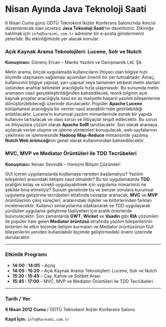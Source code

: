 # Nisan Ayında Java Teknoloji Saati

6 Nisan Cuma günü ODTÜ Teknokent İkizler Konferans Salonu’nda ikincisi düzenlenecek olan ücretsiz 
**Java Teknoloji Saati**’ne davetlisiniz. Etkinliğe katılmak için `info@harezmi.com.tr` adresine bir e-posta göndermeniz 
yeterlidir. Bu etkinliğimizde yer alacak konular:

### Açık Kaynak Arama Teknolojileri: Lucene, Solr ve Nutch
**Konuşmacı:** Gönenç Ercan – Mantis Yazılım ve Danışmanlık Ltd. Şti.

Metin arama, birçok uygulamada kullanıcıların ihtiyacı olan bilgiye hızlı biçimde ulaşmasını sağlaması açısından önemli
bir yer tutmaktadır. Amaç, kullanıcının bilgiye yapısal, yarı-yapısal veya tamamen serbest metin alanları üstünden anahtar 
kelimeler aracılığıyla hızla ulaşmasıdır. Bu sunumda metin aramanın nasıl gerçekleştirildiğinden bahsedilecek, teorik 
bilginin açık kaynak projeler aracılığıyla nasıl en az maliyetle başarılı yazılım bileşenlerine dönüştürülebileceği 
üzerinde durulacaktır. Popüler **Apache Lucene** kütüphanesi aracılığıyla bir verinin nasıl aranabilir hale getirilebildiği
anlatılacaktır. Lucene’in kurumsal yazılım mimarilerinde esnek bir yapıda kullanımı tartışılacak ve olası sorun ve 
ihtiyaçlar tespit edilecektir. Bu sorun ve ihtiyaçlara çözüm olarak **Apache SolR** tanıtılacaktır. Son olarak aramaya 
açılacak veriye ulaşma ve işleme yöntemleri konuşulacak, web sayfalarının çekilmesi ve işlenmesinde **Hadoop Map-Reduce**
mimarisinde yazılmış **Nutch Web örümceği**nin genel olarak kullanımından bahsedilecektir.

### MVC, MVP ve Mediator Örüntüleri ile TDD Tecrübeleri
**Konuşmacı:** Kenan Sevindik – Harezmi Bilişim Çözümleri

GUI içeren uygulamalarda kodlamaya nereden başlamalıyız? Yazılım bileşenleri arasındaki iletişim nasıl olmalıdır? Bu tür 
uygulamalarda **TDD** pratiğini kolay ve sürekli uygulayabilmek için uygulama mimarimizi ne şekilde bina etmeliyiz? 
Sunum genelinde bu ve benzer sorulara kurumsal uygulama geliştirme tecrübeleri etrafında cevaplar aranacak, **MVC** ve 
**MVP** örüntülerinin çıkış süreçleri, aralarındaki ilişkiler ve birbirlerinden farkları incelenecektir. Kullanıcı 
senaryolarına odaklanarak ve TDD uygulayarak yürütülen uygulama geliştirme faaliyetleri için pratik önerilerde 
bulunulacaktır. Son zamanlarda **GWT**, **Wicket** ve **Vaadin** gibi **RIA** çözümleri ile popüler hale gelen 
**Mediator örüntüsü** etrafında yazılım bileşenlerinin birbirleri ile etkin biçimde iletişim kurmaları ve Mediator 
örüntüsünün GUI bileşenlerini yeniden kullanılabilir biçimde geliştirmedeki önemi üzerinde durulacaktır.

---

### Etkinlik Programı
- **14:00 : 14:05** – Açılış
- **14:05 : 15:20** – Açık Kaynak Arama Teknolojileri: Lucene, Solr ve Nutch
- **15:20 : 15:45** – Çay, Kahve ve Sohbet Arası
- **15:45 : 17:00** – MVC, MVP ve Mediator Örüntüleri ile TDD Tecrübeleri

---

### Tarih / Yer
**6 Nisan 2012 Cuma** / ODTÜ Teknokent İkizler Konferans Salonu

**Kayıt İçin:** `info@harezmi.com.tr`
